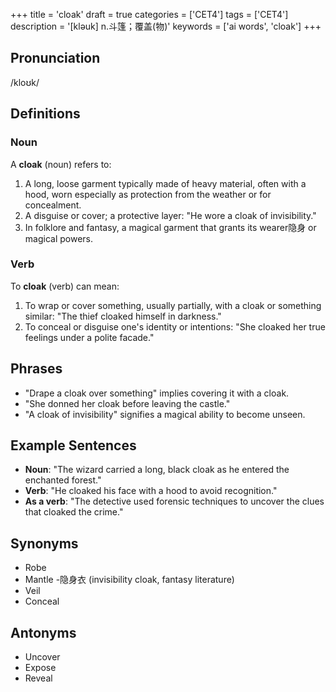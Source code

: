 +++
title = 'cloak'
draft = true
categories = ['CET4']
tags = ['CET4']
description = '[kləuk] n.斗篷；覆盖(物)'
keywords = ['ai words', 'cloak']
+++

## Pronunciation
/kloʊk/

## Definitions
### Noun
A **cloak** (noun) refers to:
1. A long, loose garment typically made of heavy material, often with a hood, worn especially as protection from the weather or for concealment.
2. A disguise or cover; a protective layer: "He wore a cloak of invisibility."
3. In folklore and fantasy, a magical garment that grants its wearer隐身 or magical powers.

### Verb
To **cloak** (verb) can mean:
1. To wrap or cover something, usually partially, with a cloak or something similar: "The thief cloaked himself in darkness."
2. To conceal or disguise one's identity or intentions: "She cloaked her true feelings under a polite facade."

## Phrases
- "Drape a cloak over something" implies covering it with a cloak.
- "She donned her cloak before leaving the castle."
- "A cloak of invisibility" signifies a magical ability to become unseen.

## Example Sentences
- **Noun**: "The wizard carried a long, black cloak as he entered the enchanted forest."
- **Verb**: "He cloaked his face with a hood to avoid recognition."
- **As a verb**: "The detective used forensic techniques to uncover the clues that cloaked the crime."

## Synonyms
- Robe
- Mantle
-隐身衣 (invisibility cloak, fantasy literature)
- Veil
- Conceal

## Antonyms
- Uncover
- Expose
- Reveal
